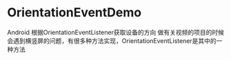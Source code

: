 # OrientationEventDemo
Android 根据OrientationEventListener获取设备的方向
做有关视频的项目的时候会遇到横竖屏的问题，有很多种方法实现，OrientationEventListener是其中的一种方法

